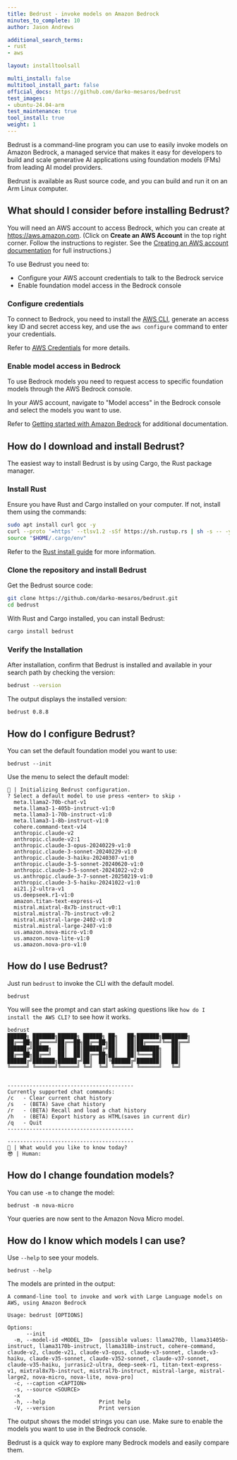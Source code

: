 ```yaml
---
title: Bedrust - invoke models on Amazon Bedrock
minutes_to_complete: 10
author: Jason Andrews

additional_search_terms:
- rust
- aws

layout: installtoolsall

multi_install: false
multitool_install_part: false
official_docs: https://github.com/darko-mesaros/bedrust
test_images:
- ubuntu-24.04-arm
test_maintenance: true
tool_install: true
weight: 1
---
```


Bedrust is a command-line program you can use to easily invoke models on Amazon Bedrock, a managed service that makes it easy for developers to build and scale generative AI applications using foundation models (FMs) from leading AI model providers.

Bedrust is available as Rust source code, and you can build and run it on an Arm Linux computer.

## What should I consider before installing Bedrust?

You will need an AWS account to access Bedrock, which you can create at https://aws.amazon.com. (Click on **Create an AWS Account** in the top right corner. Follow the instructions to register. See the [Creating an AWS account documentation](https://docs.aws.amazon.com/accounts/latest/reference/manage-acct-creating.html) for full instructions.)

To use Bedrust you need to:

- Configure your AWS account credentials to talk to the Bedrock service
- Enable foundation model access in the Bedrock console

### Configure credentials

To connect to Bedrock, you need to install the [AWS CLI](/install-guides/aws-cli/), generate an access key ID and secret access key, and use the `aws configure` command to enter your credentials.

Refer to [AWS Credentials](/install-guides/aws_access_keys/) for more details.

### Enable model access in Bedrock

To use Bedrock models you need to request access to specific foundation models through the AWS Bedrock console.

In your AWS account, navigate to "Model access" in the Bedrock console and select the models you want to use.

Refer to [Getting started with Amazon Bedrock](https://docs.aws.amazon.com/bedrock/latest/userguide/getting-started.html) for additional documentation.

## How do I download and install Bedrust?

The easiest way to install Bedrust is by using Cargo, the Rust package manager.

### Install Rust

Ensure you have Rust and Cargo installed on your computer. If not, install them using the commands:

```bash
sudo apt install curl gcc -y
curl --proto '=https' --tlsv1.2 -sSf https://sh.rustup.rs | sh -s -- -y
source "$HOME/.cargo/env"
```

Refer to the [Rust install guide](/install-guides/rust/) for more information.

### Clone the repository and install Bedrust

Get the Bedrust source code:

```bash
git clone https://github.com/darko-mesaros/bedrust.git
cd bedrust
```

With Rust and Cargo installed, you can install Bedrust:

```bash
cargo install bedrust
```

### Verify the Installation

After installation, confirm that Bedrust is installed and available in your search path by checking the version:

```bash
bedrust --version
```

The output displays the installed version:

```output
bedrust 0.8.8
```

## How do I configure Bedrust?

You can set the default foundation model you want to use:

```console
bedrust --init
```

Use the menu to select the default model:

```output
📜 | Initializing Bedrust configuration.
? Select a default model to use press <enter> to skip ›
  meta.llama2-70b-chat-v1
  meta.llama3-1-405b-instruct-v1:0
  meta.llama3-1-70b-instruct-v1:0
  meta.llama3-1-8b-instruct-v1:0
  cohere.command-text-v14
  anthropic.claude-v2
  anthropic.claude-v2:1
  anthropic.claude-3-opus-20240229-v1:0
  anthropic.claude-3-sonnet-20240229-v1:0
  anthropic.claude-3-haiku-20240307-v1:0
  anthropic.claude-3-5-sonnet-20240620-v1:0
  anthropic.claude-3-5-sonnet-20241022-v2:0
  us.anthropic.claude-3-7-sonnet-20250219-v1:0
  anthropic.claude-3-5-haiku-20241022-v1:0
  ai21.j2-ultra-v1
  us.deepseek.r1-v1:0
  amazon.titan-text-express-v1
  mistral.mixtral-8x7b-instruct-v0:1
  mistral.mistral-7b-instruct-v0:2
  mistral.mistral-large-2402-v1:0
  mistral.mistral-large-2407-v1:0
  us.amazon.nova-micro-v1:0
  us.amazon.nova-lite-v1:0
  us.amazon.nova-pro-v1:0
```

## How do I use Bedrust?

Just run `bedrust` to invoke the CLI with the default model.

```console
bedrust
```

You will see the prompt and can start asking questions like `how do I install the AWS CLI?` to see how it works.

```output
bedrust
██████╗ ███████╗██████╗ ██████╗ ██╗   ██╗███████╗████████╗
██╔══██╗██╔════╝██╔══██╗██╔══██╗██║   ██║██╔════╝╚══██╔══╝
██████╔╝█████╗  ██║  ██║██████╔╝██║   ██║███████╗   ██║
██╔══██╗██╔══╝  ██║  ██║██╔══██╗██║   ██║╚════██║   ██║
██████╔╝███████╗██████╔╝██║  ██║╚██████╔╝███████║   ██║
╚═════╝ ╚══════╝╚═════╝ ╚═╝  ╚═╝ ╚═════╝ ╚══════╝   ╚═╝


----------------------------------------
Currently supported chat commands:
/c	 - Clear current chat history
/s	 - (BETA) Save chat history
/r	 - (BETA) Recall and load a chat history
/h	 - (BETA) Export history as HTML(saves in current dir)
/q	 - Quit
----------------------------------------

----------------------------------------
🤖 | What would you like to know today?
😎 | Human:
```

## How do I change foundation models?

You can use `-m` to change the model:

```console
bedrust -m nova-micro
```

Your queries are now sent to the Amazon Nova Micro model.

## How do I know which models I can use?

Use `--help` to see your models.

```console
bedrust --help
```

The models are printed in the output:

```output
A command-line tool to invoke and work with Large Language models on AWS, using Amazon Bedrock

Usage: bedrust [OPTIONS]

Options:
      --init
  -m, --model-id <MODEL_ID>  [possible values: llama270b, llama31405b-instruct, llama3170b-instruct, llama318b-instruct, cohere-command, claude-v2, claude-v21, claude-v3-opus, claude-v3-sonnet, claude-v3-haiku, claude-v35-sonnet, claude-v352-sonnet, claude-v37-sonnet, claude-v35-haiku, jurrasic2-ultra, deep-seek-r1, titan-text-express-v1, mixtral8x7b-instruct, mistral7b-instruct, mistral-large, mistral-large2, nova-micro, nova-lite, nova-pro]
  -c, --caption <CAPTION>
  -s, --source <SOURCE>
  -x
  -h, --help                 Print help
  -V, --version              Print version
```

The output shows the model strings you can use. Make sure to enable the models you want to use in the Bedrock console.

Bedrust is a quick way to explore many Bedrock models and easily compare them.



